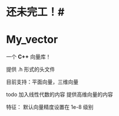 


# 还未完工！#


# My_vector

一个 **C++** 向量库！

提供 .h 形式的头文件

目前支持：平面向量，三维向量

todo
加入线性代数的内容
提供高维向量的内容

特征：
默认向量精度设置在 1e-8 级别
